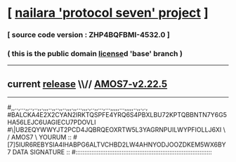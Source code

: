 
# [ [nailara 'protocol seven' project](http://nailara.network/) ]

### [ source code version : ZHP4BQFBMI-4532.0 ]

### ( this is the public domain [license](../license)d 'base' branch )
---
## current [release](https://github.com/nailara-technologies/protocol-7/releases) \\\\// [AMOS7-v2.22.5](https://github.com/nailara-technologies/protocol-7/releases/tag/AMOS7-v2.22.5)
---

#,,..,...,,..,..,,.,,,..,,..,,..,,,.,,...,,,.,..,,...,...,,,,,...,,,,,..,,.,.,
#BALCKA4E2X2CYAN2IRKTQSPFE4YRQ6S4PBXLBU72KPTQBBNTN7Y6G5HA56LEJC6UAGIECU7PDOVLI
#\\\|UB2EQYWWYJT2PCD4JQBRQEOXRTW5L3YAGRNPUILWYPFIOLLJ6XI \ / AMOS7 \ YOURUM ::
#\[7]5IUR6REBYSIA4IHABPG6ALTVCHBD2LW4AHNYODJOOZDKEM5WX6BY 7  DATA SIGNATURE ::
#:::::::::::::::::::::::::::::::::::::::::::::::::::::::::::::::::::::::::::::
